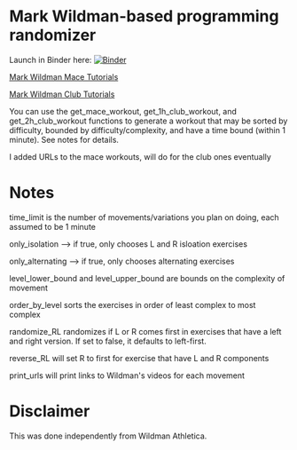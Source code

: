 # Mark Wildman-based programming randomizer

Launch in Binder here:
[![Binder](https://mybinder.org/badge_logo.svg)](https://mybinder.org/v2/gh/brugaltheelder/wildmanprogramming/main)

[Mark Wildman Mace Tutorials](https://www.youtube.com/watch?v=2PRpaJERX3E&list=PLk4oYPJ7TXKh050XTrfVFjPtDSeqYCfsh)

[Mark Wildman Club Tutorials](https://www.youtube.com/watch?v=Exuf3a7RhYs&list=PLk4oYPJ7TXKgVZH0qykDznDeaAcFImRuS)

You can use the get_mace_workout, get_1h_club_workout, and get_2h_club_workout functions to generate a workout that
may be sorted by difficulty, bounded by difficulty/complexity, and have a time bound (within 1 minute). See notes for details.

I added URLs to the mace workouts, will do for the club ones eventually


# Notes
time_limit is the number of movements/variations you plan on doing, each assumed to be 1 minute

only_isolation --> if true, only chooses L and R isloation exercises

only_alternating --> if true, only chooses alternating exercises

level_lower_bound and level_upper_bound are bounds on the complexity of movement

order_by_level sorts the exercises in order of least complex to most complex

randomize_RL randomizes if L or R comes first in exercises that have a left and right version. If set to false, it defaults to left-first.

reverse_RL will set R to first for exercise that have L and R components

print_urls will print links to Wildman's videos for each movement

# Disclaimer

This was done independently from Wildman Athletica. 

